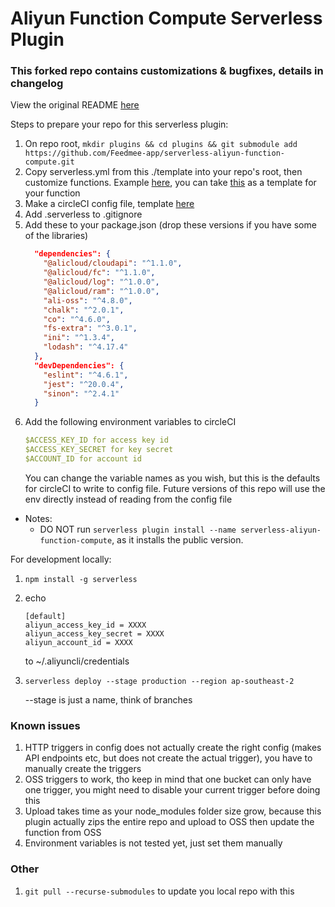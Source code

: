 # Aliyun Function Compute Serverless Plugin
### This forked repo contains customizations & bugfixes, details in changelog
View the original README [here](https://github.com/aliyun/serverless-aliyun-function-compute/blob/master/README.md)

Steps to prepare your repo for this serverless plugin:
1. On repo root, ```mkdir plugins && cd plugins && git submodule add https://github.com/Feedmee-app/serverless-aliyun-function-compute.git```
2. Copy serverless.yml from this ./template into your repo's root, then customize functions. Example [here](./test/project/serverless.yml), you can take [this](./test/project) as a template for your function
3. Make a circleCI config file, template [here](./template/.circleci)
4. Add .serverless to .gitignore
5. Add these to your package.json (drop these versions if you have some of the libraries)
	```json
	  "dependencies": {
		"@alicloud/cloudapi": "^1.1.0",
		"@alicloud/fc": "^1.1.0",
		"@alicloud/log": "^1.0.0",
		"@alicloud/ram": "^1.0.0",
		"ali-oss": "^4.8.0",
		"chalk": "^2.0.1",
		"co": "^4.6.0",
		"fs-extra": "^3.0.1",
		"ini": "^1.3.4",
		"lodash": "^4.17.4"
	  },
	  "devDependencies": {
		"eslint": "^4.6.1",
		"jest": "^20.0.4",
		"sinon": "^2.4.1"
	  }
	```
6. Add the following environment variables to circleCI
	```yaml
	$ACCESS_KEY_ID for access key id
	$ACCESS_KEY_SECRET for key secret
	$ACCOUNT_ID for account id
	```
	You can change the variable names as you wish, but this is the defaults for circleCI to write to config file.
	Future versions of this repo will use the env directly instead of reading from the config file
* Notes:
	- DO NOT run ```serverless plugin install --name serverless-aliyun-function-compute```, as it installs the public version. 

For development locally:
1. ```npm install -g serverless```
2. echo
	```
	[default]
	aliyun_access_key_id = XXXX
	aliyun_access_key_secret = XXXX
	aliyun_account_id = XXXX
	```
	to ~/.aliyuncli/credentials
3. ```serverless deploy --stage production --region ap-southeast-2```
	
	--stage is just a name, think of branches

### Known issues
1. HTTP triggers in config does not actually create the right config (makes API endpoints etc, but does not create the actual trigger), you have to manually create the triggers
2. OSS triggers to work, tho keep in mind that one bucket can only have one trigger, you might need to disable your current trigger before doing this
3. Upload takes time as your node_modules folder size grow, because this plugin actually zips the entire repo and upload to OSS then update the function from OSS
4. Environment variables is not tested yet, just set them manually

### Other
1. ```git pull --recurse-submodules``` to update you local repo with this
